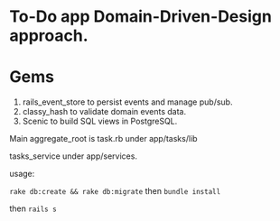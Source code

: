 # To-Do app Domain-Driven-Design approach.

# Gems

1. rails_event_store to persist events and manage pub/sub.
2. classy_hash to validate domain events data.
3. Scenic to build SQL views in PostgreSQL.

Main aggregate_root is task.rb under app/tasks/lib

tasks_service under app/services.


usage: 

`rake db:create && rake db:migrate`
then `bundle install`

then `rails s`
